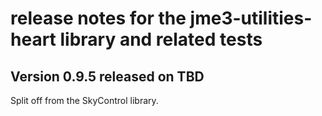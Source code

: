 # release notes for the jme3-utilities-heart library and related tests

## Version 0.9.5 released on TBD

Split off from the SkyControl library.